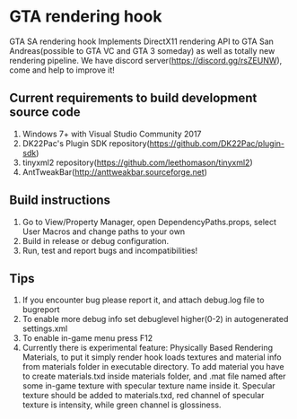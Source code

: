 # GTA rendering hook
GTA SA rendering hook
Implements DirectX11 rendering API to GTA San Andreas(possible to GTA VC and GTA 3 someday) as well as totally new rendering pipeline.
We have discord server(https://discord.gg/rsZEUNW), come and help to improve it!
## Current requirements to build development source code
1) Windows 7+ with Visual Studio Community 2017
2) DK22Pac's Plugin SDK repository(https://github.com/DK22Pac/plugin-sdk)
3) tinyxml2 repository(https://github.com/leethomason/tinyxml2)
4) AntTweakBar(http://anttweakbar.sourceforge.net)
## Build instructions
1) Go to View/Property Manager, open DependencyPaths.props, select User Macros and change paths to your own 
2) Build in release or debug configuration.
3) Run, test and report bugs and incompatibilities!
## Tips
1) If you encounter bug please report it, and attach debug.log file to bugreport
2) To enable more debug info set debuglevel higher(0-2) in autogenerated settings.xml
3) To enable in-game menu press F12
4) Currently there is experimental feature: Physically Based Rendering Materials, to put it simply render hook loads textures and material info from materials folder in executable directory. To add material you have to create materials.txd inside materials folder, and .mat file named after some in-game texture with specular texture name inside it. Specular texture should be added to materials.txd, red channel of specular texture is intensity, while green channel is glossiness.
